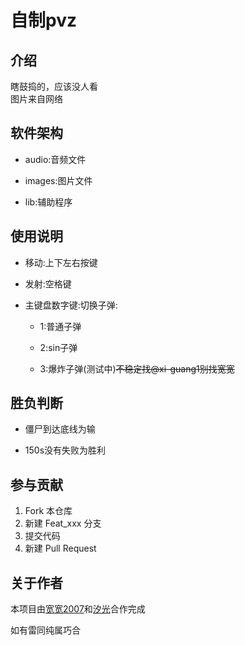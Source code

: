# 自制pvz

## 介绍

瞎鼓捣的，应该没人看  
图片来自网络

## 软件架构

+ audio:音频文件

+ images:图片文件

+ lib:辅助程序

## 使用说明

+ 移动:上下左右按键

+ 发射:空格键

+ 主键盘数字键:切换子弹:
  
     + 1:普通子弹
  
     + 2:sin子弹
  
     + 3:爆炸子弹(测试中)~~不稳定找@xi-guang1别找宽宽~~

## 胜负判断

+ 僵尸到达底线为输

+ 150s没有失败为胜利

## 参与贡献

1. Fork 本仓库
2. 新建 Feat_xxx 分支
3. 提交代码
4. 新建 Pull Request

## 关于作者

本项目由[宽宽2007](https://kuankuan2007.gitee.io)和[汐光](https://gitee.com/xi-guang1)合作完成

如有雷同纯属巧合
